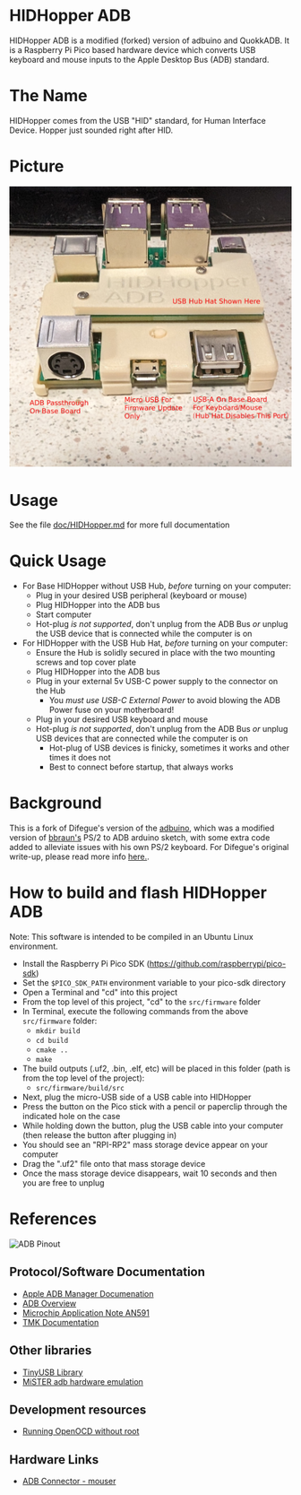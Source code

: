 # HIDHopper ADB

HIDHopper ADB is a modified (forked) version of adbuino and QuokkADB.  It is a Raspberry Pi Pico based hardware device which converts USB keyboard and mouse inputs to the Apple Desktop Bus (ADB) standard.

# The Name
HIDHopper comes from the USB "HID" standard, for Human Interface Device.  Hopper just sounded right after HID.

# Picture
![HIDHopper_ADB Hardware Image](images/HIDHopper_Front_WithHat.jpg)

# Usage
See the file [doc/HIDHopper.md](https://github.com/TechByAndroda/HIDHopper_ADB/blob/master/doc/HIDHopper.md) for more full documentation

# Quick Usage
- For Base HIDHopper without USB Hub, *before* turning on your computer:
   - Plug in your desired USB peripheral (keyboard or mouse)
   - Plug HIDHopper into the ADB bus
   - Start computer
   - Hot-plug *is not supported*, don't unplug from the ADB Bus *or* unplug the USB device that is connected while the computer is on
- For HIDHopper with the USB Hub Hat, *before* turning on your computer:
   - Ensure the Hub is solidly secured in place with the two mounting screws and top cover plate
   - Plug HIDHopper into the ADB bus
   - Plug in your external 5v USB-C power supply to the connector on the Hub
      - You *must use USB-C External Power* to avoid blowing the ADB Power fuse on your motherboard!
   - Plug in your desired USB keyboard and mouse
   - Hot-plug *is not supported*, don't unplug from the ADB Bus *or* unplug USB devices that are connected while the computer is on
      - Hot-plug of USB devices is finicky, sometimes it works and other times it does not
      - Best to connect before startup, that always works

# Background

This is a fork of Difegue's version of the [adbuino](https://github.com/Difegue/Chaotic-Realm), which was a modified version of [bbraun's](http://synack.net/svn/adbduino/) PS/2 to ADB arduino sketch, with some extra code added to alleviate issues with his own PS/2 keyboard.  For Difegue's original write-up, please read more info [here.](https://tvc-16.science/adbuino-ps2.html).

# How to build and flash HIDHopper ADB

Note: This software is intended to be compiled in an Ubuntu Linux environment.

- Install the Raspberry Pi Pico SDK (https://github.com/raspberrypi/pico-sdk)
- Set the `$PICO_SDK_PATH` environment variable to your pico-sdk directory
- Open a Terminal and "cd" into this project
- From the top level of this project, "cd" to the `src/firmware` folder
- In Terminal, execute the following commands from the above `src/firmware` folder:
  - `mkdir build`
  - `cd build`
  - `cmake ..`
  - `make`
- The build outputs (.uf2, .bin, .elf, etc) will be placed in this folder (path is from the top level of the project):
  - `src/firmware/build/src`
- Next, plug the micro-USB side of a USB cable into HIDHopper
- Press the button on the Pico stick with a pencil or paperclip through the indicated hole on the case
- While holding down the button, plug the USB cable into your computer (then release the button after plugging in)
- You should see an "RPI-RP2" mass storage device appear on your computer
- Drag the ".uf2" file onto that mass storage device
- Once the mass storage device disappears, wait 10 seconds and then you are free to unplug

# References
![ADB Pinout](images/adb_pinout.png)

## Protocol/Software Documentation
- [Apple ADB Manager Documenation](https://developer.apple.com/library/archive/documentation/mac/pdf/Devices/ADB_Manager.pdf)
- [ADB Overview](https://www.lopaciuk.eu/2021/03/26/apple-adb-protocol.html)
- [Microchip Application Note AN591](http://www.t-es-t.hu/download/microchip/an591b.pdf)
- [TMK Documentation](https://github.com/tmk/tmk_keyboard/wiki/Apple-Desktop-Bus)

## Other libraries
- [TinyUSB Library](https://github.com/raspberrypi/tinyusb)
- [MiSTER adb hardware emulation](https://github.com/mist-devel/plus_too/blob/master/adb.v)

## Development resources
- [Running OpenOCD without root](https://forgge.github.io/theCore/guides/running-openocd-without-sudo.html)

## Hardware Links
- [ADB Connector - mouser](https://www.mouser.com/ProductDetail/TE-Connectivity/5749181-1?qs=XlZqES4cpWbRcAMR%2FcJqkQ%3D%3D)
